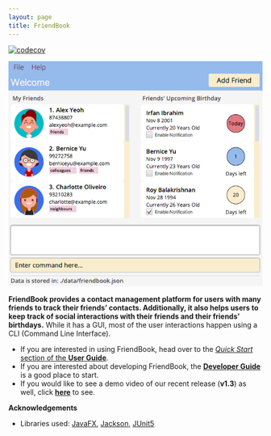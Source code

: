 ```yaml
---
layout: page
title: FriendBook
---
```


<!-- [![CI Status](https://github.com/se-edu/addressbook-level3/workflows/Java%20CI/badge.svg)](https://github.com/se-edu/addressbook-level3/actions) -->
[![codecov](https://codecov.io/gh/AY2122S1-CS2103-F10-3/tp/branch/master/graph/badge.svg?token=FYK9IG36EO)](https://codecov.io/gh/AY2122S1-CS2103-F10-3/tp)

![Ui](images/Ui.png)

**FriendBook provides a contact management platform for users with many friends to track their friends’ contacts. Additionally, it also helps users to keep track of social interactions with their friends and their friends’ birthdays.** While it has a GUI, most of the user interactions happen using a CLI (Command Line Interface).

* If you are interested in using FriendBook, head over to the [_Quick Start_ section of the **User Guide**](UserGuide.html#quick-start).
* If you are interested about developing FriendBook, the [**Developer Guide**](DeveloperGuide.html) is a good place to start.
* If you would like to see a demo video of our recent release (**v1.3**) as well, click [**here**](https://drive.google.com/file/d/1pv8B4VA2RqWFHw22s6fveB5bnP9Afjti/view?usp=sharing) to see.

**Acknowledgements**

* Libraries used: [JavaFX](https://openjfx.io/), [Jackson](https://github.com/FasterXML/jackson), [JUnit5](https://github.com/junit-team/junit5)
